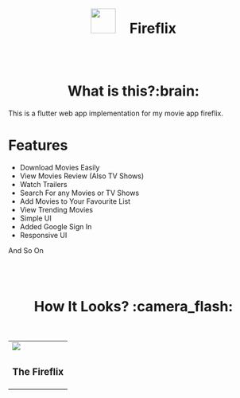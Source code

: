 <h1 align="center"><img src="https://user-images.githubusercontent.com/64122408/106554460-6ebb9980-6541-11eb-9468-10c6179fdb5a.png" height=50px width=50px>&emsp;Fireflix </h1> 
<br/>
<br/>

<h1 align="center"><b>What is this?:brain:</b></h1>

This is a flutter web app implementation for my movie app fireflix.

# Features
* Download Movies Easily
* View Movies Review (Also TV Shows)
* Watch Trailers
* Search For any Movies or TV Shows
* Add Movies to Your Favourite List
* View Trending Movies
* Simple UI
* Added Google Sign In
* Responsive UI

And So On

<br/>
<br/>

<h1 align="center"><b>How It Looks? :camera_flash:</b></h1>

<br/>
<table>
<tr>
<td><img src="https://user-images.githubusercontent.com/64122408/118940002-e6d19200-b96d-11eb-8e50-a0ef8c4047c3.gif" /></td>
</tr>
<tr>
  <td><h3>The Fireflix</h3></td>
</tr>
</table>
<br/>
